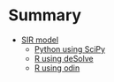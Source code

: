 # Summary

* [SIR model](notebooks/sir/intro.md)
  * [Python using SciPy](notebooks/sir/python.ipynb)
  * [R using deSolve](notebooks/sir/r_desolve.ipynb)
  * [R using odin](notebooks/sir/r_odin.ipynb)
